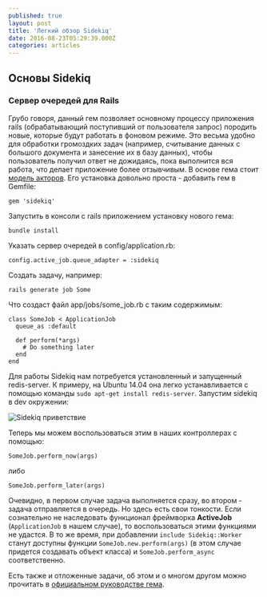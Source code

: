 ```yaml
---
published: true
layout: post
title: 'Легкий обзор Sidekiq'
date: 2016-08-23T05:29:39.000Z
categories: articles
---
```

## Основы Sidekiq

### Сервер очередей для Rails
Грубо говоря, данный гем позволяет основному процессу приложения rails (обрабатывающий поступивший от пользователя запрос) породить новые, которые будут работать в фоновом режиме. Это весьма удобно для обработки громоздких задач (например, считывание данных с большого документа и занесение их в базу данных), чтобы пользователь получил ответ не дожидаясь, пока выполнится вся работа, что делает приложение более отзывчивым. В основе гема стоит [модель акторов](https://ru.wikipedia.org/wiki/%D0%9C%D0%BE%D0%B4%D0%B5%D0%BB%D1%8C_%D0%B0%D0%BA%D1%82%D0%BE%D1%80%D0%BE%D0%B2).
Его установка довольно проста - добавить гем в Gemfile:

	gem 'sidekiq'
    
Запустить в консоли с rails приложением установку нового гема:

	bundle install
	
Указать сервер очередей в config/application.rb:

	config.active_job.queue_adapter = :sidekiq
    
Создать задачу, например:

	rails generate job Some

Что создаст файл app/jobs/some_job.rb с таким содержимым:

	class SomeJob < ApplicationJob
	  queue_as :default

	  def perform(*args)
	    # Do something later
	  end
	end

Для работы Sidekiq нам потребуется установленный и запущенный redis-server. К примеру, на Ubuntu 14.04 она легко устанавливается с помощью команды `sudo apt-get install redis-server`. Запустим sidekiq в dev окружении:

![Sidekiq приветствие]({{site.baseurl}}/assets/articles/images/sidekiq-start-message.png)

Теперь мы можем воспользоваться этим в наших контроллерах с помощью:
	
    SomeJob.perform_now(args)

либо

	SomeJob.perform_later(args)
	
Очевидно, в первом случае задача выполняется сразу, во втором - задача отправляется в очередь. 
Но здесь есть свои тонкости. 
Если сознательно не наследовать функционал фреймворка **ActiveJob** (`ApplicationJob` в нашем случае), то воспользоваться этими функциями не удастся. 
В то же время, при добавлении  `include Sidekiq::Worker` станут доступны функции `SomeJob.new.perform(args)` (в этом случае придется создавать объект класса) и `SomeJob.perform_async` соответственно. 

Есть также и отложенные задачи, об этом и о многом другом можно прочитать в [официальном руководстве гема](https://github.com/mperham/sidekiq/wiki/Scheduled-Jobs).